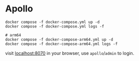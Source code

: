 # Apollo

```shell
docker compose -f docker-compose.yml up -d
docker compose -f docker-compose.yml logs -f

# arm64
docker compose -f docker-compose-arm64.yml up -d
docker compose -f docker-compose-arm64.yml logs -f
```

visit [localhost:8070](http://localhost:8070) in your browser, use `apollo`/`admin` to login.